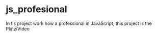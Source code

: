 # js_profesional
In tis project work how a professional in JavaScript, this project is the PlatziVideo
